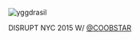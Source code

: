 ![yggdrasil](http://upload.wikimedia.org/wikipedia/commons/8/8d/The_Ash_Yggdrasil_by_Friedrich_Wilhelm_Heine.jpg)

DISRUPT NYC 2015 W/ [@COOBSTAR](https://github.com/coobstar)
